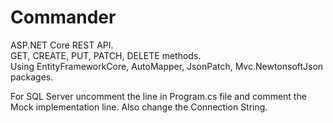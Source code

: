 # Commander
ASP.NET Core REST API.<br>
GET, CREATE, PUT, PATCH, DELETE methods.<br>
Using EntityFrameworkCore, AutoMapper, JsonPatch, Mvc.NewtonsoftJson packages.

For SQL Server uncomment the line in Program.cs file and comment the Mock implementation line.
Also change the Connection String.
